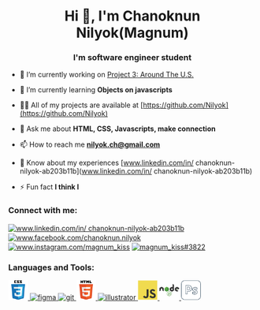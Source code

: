 <h1 align="center">Hi 👋, I'm Chanoknun Nilyok(Magnum)</h1>
<h3 align="center">I'm software engineer student</h3>

- 🔭 I’m currently working on [Project 3: Around The U.S.](https://nilyok.github.io/se_project_aroundtheus/)

- 🌱 I’m currently learning **Objects on javascripts**

- 👨‍💻 All of my projects are available at [https://github.com/Nilyok](https://github.com/Nilyok)

- 💬 Ask me about **HTML, CSS, Javascripts, make connection**

- 📫 How to reach me **nilyok.ch@gmail.com**

- 📄 Know about my experiences [www.linkedin.com/in/ chanoknun-nilyok-ab203b11b](www.linkedin.com/in/ chanoknun-nilyok-ab203b11b)

- ⚡ Fun fact **I think I**

<h3 align="left">Connect with me:</h3>
<p align="left">
<a href="https://linkedin.com/in/www.linkedin.com/in/ chanoknun-nilyok-ab203b11b" target="blank"><img align="center" src="https://raw.githubusercontent.com/rahuldkjain/github-profile-readme-generator/master/src/images/icons/Social/linked-in-alt.svg" alt="www.linkedin.com/in/ chanoknun-nilyok-ab203b11b" height="30" width="40" /></a>
<a href="https://fb.com/www.facebook.com/chanoknun.nilyok" target="blank"><img align="center" src="https://raw.githubusercontent.com/rahuldkjain/github-profile-readme-generator/master/src/images/icons/Social/facebook.svg" alt="www.facebook.com/chanoknun.nilyok" height="30" width="40" /></a>
<a href="https://instagram.com/www.instagram.com/magnum_kiss" target="blank"><img align="center" src="https://raw.githubusercontent.com/rahuldkjain/github-profile-readme-generator/master/src/images/icons/Social/instagram.svg" alt="www.instagram.com/magnum_kiss" height="30" width="40" /></a>
<a href="https://discord.gg/magnum_kiss#3822" target="blank"><img align="center" src="https://raw.githubusercontent.com/rahuldkjain/github-profile-readme-generator/master/src/images/icons/Social/discord.svg" alt="magnum_kiss#3822" height="30" width="40" /></a>
</p>

<h3 align="left">Languages and Tools:</h3>
<p align="left"> <a href="https://www.w3schools.com/css/" target="_blank" rel="noreferrer"> <img src="https://raw.githubusercontent.com/devicons/devicon/master/icons/css3/css3-original-wordmark.svg" alt="css3" width="40" height="40"/> </a> <a href="https://www.figma.com/" target="_blank" rel="noreferrer"> <img src="https://www.vectorlogo.zone/logos/figma/figma-icon.svg" alt="figma" width="40" height="40"/> </a> <a href="https://git-scm.com/" target="_blank" rel="noreferrer"> <img src="https://www.vectorlogo.zone/logos/git-scm/git-scm-icon.svg" alt="git" width="40" height="40"/> </a> <a href="https://www.w3.org/html/" target="_blank" rel="noreferrer"> <img src="https://raw.githubusercontent.com/devicons/devicon/master/icons/html5/html5-original-wordmark.svg" alt="html5" width="40" height="40"/> </a> <a href="https://www.adobe.com/in/products/illustrator.html" target="_blank" rel="noreferrer"> <img src="https://www.vectorlogo.zone/logos/adobe_illustrator/adobe_illustrator-icon.svg" alt="illustrator" width="40" height="40"/> </a> <a href="https://developer.mozilla.org/en-US/docs/Web/JavaScript" target="_blank" rel="noreferrer"> <img src="https://raw.githubusercontent.com/devicons/devicon/master/icons/javascript/javascript-original.svg" alt="javascript" width="40" height="40"/> </a> <a href="https://nodejs.org" target="_blank" rel="noreferrer"> <img src="https://raw.githubusercontent.com/devicons/devicon/master/icons/nodejs/nodejs-original-wordmark.svg" alt="nodejs" width="40" height="40"/> </a> <a href="https://www.photoshop.com/en" target="_blank" rel="noreferrer"> <img src="https://raw.githubusercontent.com/devicons/devicon/master/icons/photoshop/photoshop-line.svg" alt="photoshop" width="40" height="40"/> </a> </p>

